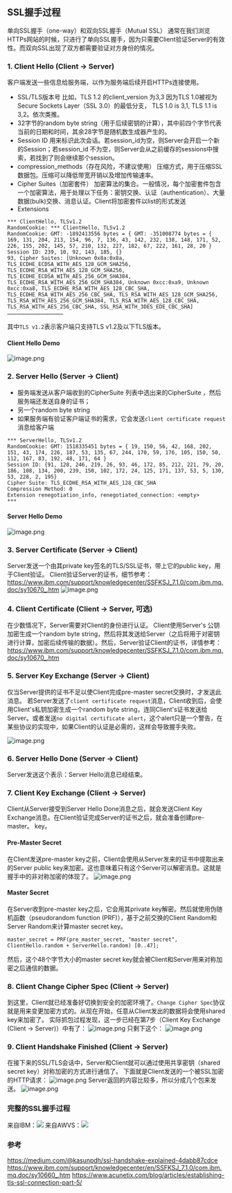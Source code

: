 ## SSL握手过程

单向SSL握手（one-way）和双向SSL握手（Mutual SSL）
通常在我们浏览HTTPs网站的时候，只进行了单向SSL握手，因为只需要Client验证Server的有效性。而双向SSL出现了双方都需要验证对方身份的情况。

### 1. Client Hello (Client → Server)
客户端发送一些信息给服务端，以作为服务端后续开启HTTPs连接使用。
- SSL/TLS版本号
比如，TLS 1.2 的client_version 为3,3  因为TLS 1.0被视为Secure Sockets Layer（SSL 3.0）的最低分支， TLS 1.0 is 3,1, TLS 1.1 is 3,2。依次类推。
- 32字节的random byte string（用于后续密钥的计算），其中前四个字节代表当前的日期和时间，其余28字节是随机数生成器产生的。
- Session ID
用来标识此次会话。若session_id为空，则Server会开启一个新的Session；若session_id 不为空，则Server会从之前缓存的sessions中搜索，若找到了则会继续那个session。
- compression_methods（存在风险，不建议使用）
压缩方式，用于压缩SSL数据包。压缩可以降低带宽开销以及增加传输速率。
- Cipher Suites（加密套件）
加密算法的集合。一般情况，每个加密套件包含一个加密算法，用于处理以下任务：密钥交换、认证（authentication）、大量数据(bulk)交换、消息认证。Client将加密套件以list的形式发送
- Extensions

```
*** ClientHello, TLSv1.2
RandomCookie: *** ClientHello, TLSv1.2
RandomCookie: GMT: -1892413556 bytes = { GMT: -351008774 bytes = { 169, 131, 204, 213, 154, 96, 7, 136, 43, 142, 232, 138, 148, 171, 52, 226, 155, 202, 145, 57, 210, 132, 227, 182, 67, 222, 161, 28, 20 }
Session ID: 239, 10, 92, 143, 185, {}
93, Cipher Suites: [Unknown 0x8a:0x8a, TLS_ECDHE_ECDSA_WITH_AES_128_GCM_SHA256, TLS_ECDHE_RSA_WITH_AES_128_GCM_SHA256, TLS_ECDHE_ECDSA_WITH_AES_256_GCM_SHA384, TLS_ECDHE_RSA_WITH_AES_256_GCM_SHA384, Unknown 0xcc:0xa9, Unknown 0xcc:0xa8, TLS_ECDHE_RSA_WITH_AES_128_CBC_SHA, TLS_ECDHE_RSA_WITH_AES_256_CBC_SHA, TLS_RSA_WITH_AES_128_GCM_SHA256, TLS_RSA_WITH_AES_256_GCM_SHA384, TLS_RSA_WITH_AES_128_CBC_SHA, TLS_RSA_WITH_AES_256_CBC_SHA, SSL_RSA_WITH_3DES_EDE_CBC_SHA]
………………………………………………
```
其中`TLS v1.2`表示客户端只支持TLS v1.2及以下TLS版本。
#### Client Hello Demo
![image.png](https://xzfile.aliyuncs.com/media/upload/picture/20190430153318-38fa0e62-6b1a-1.png)

### 2. Server Hello (Server → Client)
- 服务端发送从客户端收到的CipherSuite 列表中选出来的CipherSuite ，然后服务端还发送自身的证书；
- 另一个random byte string
- 如果服务端有验证客户端证书的需求，它会发送`client certificate request`消息给客户端
```
*** ServerHello, TLSv1.2
RandomCookie: GMT: 1518335451 bytes = { 19, 150, 56, 42, 168, 202, 151, 43, 174, 226, 187, 53, 135, 67, 244, 170, 59, 176, 105, 150, 50, 112, 167, 83, 192, 48, 171, 64 }
Session ID: {91, 128, 246, 219, 26, 93, 46, 172, 85, 212, 221, 79, 20, 186, 108, 134, 200, 239, 150, 102, 172, 24, 125, 171, 137, 53, 5, 130, 53, 228, 2, 195}
Cipher Suite: TLS_ECDHE_RSA_WITH_AES_128_CBC_SHA
Compression Method: 0
Extension renegotiation_info, renegotiated_connection: <empty>
***
```
#### Server Hello Demo
![image.png](https://xzfile.aliyuncs.com/media/upload/picture/20190430153206-0e669a94-6b1a-1.png)

### 3. Server Certificate (Server → Client)
Server发送一个由其private key签名的TLS/SSL证书，带上它的public key，用于Client验证。
Client验证Server的证书，细节参考：https://www.ibm.com/support/knowledgecenter/SSFKSJ_7.1.0/com.ibm.mq.doc/sy10670_.htm
![image.png](https://xzfile.aliyuncs.com/media/upload/picture/20190430154330-a5da5e5a-6b1b-1.png)

### 4. Client Certificate (Client → Server, 可选)
在少数情况下，Server需要对Client的身份进行认证。
Client使用Server's 公钥加密生成一个random byte string，然后将其发送给Server（之后将用于对密钥进行计算，加密后续传输的数据）。然后，Server验证Client的证书，详情参考：https://www.ibm.com/support/knowledgecenter/SSFKSJ_7.1.0/com.ibm.mq.doc/sy10670_.htm

### 5. Server Key Exchange (Server → Client)
仅当Server提供的证书不足以使Client完成pre-master secret交换时，才发送此消息。
若Server发送了`client certificate request`消息，Client收到后，会使用Client's私钥加密生成一个random byte string，连同Client's证书发送给Server。或者发送`no digital certificate alert`，这个alert只是一个警告，在某些协议的实现中，如果Client的认证是必需的，这样会导致握手失败。

![image.png](https://xzfile.aliyuncs.com/media/upload/picture/20190430154602-00b3645c-6b1c-1.png)

### 6. Server Hello Done (Server → Client)
Server发送这个表示：Server Hello消息已经结束。

### 7. Client Key Exchange (Client → Server)
Client从Server接受到Server Hello Done消息之后，就会发送Client Key Exchange消息。在Client验证完成Server的证书之后，就会准备创建pre-master。 key。
#### Pre-Master Secret
在Client发送pre-master key之前，Client会使用从Server发来的证书中提取出来的Server public key来加密。这也意味着只有这个Server可以解密消息。这就是握手中的非对称加密的体现了。
![image.png](https://xzfile.aliyuncs.com/media/upload/picture/20190430154739-3a5c542a-6b1c-1.png)

#### Master Secret
在Server收到pre-master key之后，它会用其private key解密。然后就使用伪随机函数（pseudorandom function (PRF)），基于之前交换的Client Random和Server Random来计算master secret key。
```
master_secret = PRF(pre_master_secret, "master secret", ClientHello.random + ServerHello.random) [0..47];
```
然后，这个48个字节大小的master secret key就会被Client和Server用来对称加密之后通信的数据。

### 8. Client Change Cipher Spec (Client → Server)
到这里，Client就已经准备好切换到安全的加密环境了。`Change Cipher Spec`协议就是用来变更加密方式的。从现在开始，任意从Client发出的数据将会使用shared key来加密了。
实际抓包过程发现，这一步已经在第7步（Client Key Exchange (Client → Server)）中有了：
![image.png](https://xzfile.aliyuncs.com/media/upload/picture/20190430160033-07e1d040-6b1e-1.png)
只剩下这个：
![image.png](https://xzfile.aliyuncs.com/media/upload/picture/20190430160230-4dc2b4ee-6b1e-1.png)

### 9. Client Handshake Finished (Client → Server)
在接下来的SSL/TLS会话中，Server和Client就可以通过使用共享密钥（shared secret key）对称加密的方式进行通信了。
下面就是Client发送的一个被SSL加密的HTTP请求：
![image.png](https://xzfile.aliyuncs.com/media/upload/picture/20190430160404-858d82c8-6b1e-1.png)
Server返回的内容比较多，所以分成几个包来发送。
![image.png](https://xzfile.aliyuncs.com/media/upload/picture/20190430160753-0e4b4ad2-6b1f-1.png)

### 完整的SSL握手过程
来自IBM：![](https://www.ibm.com/support/knowledgecenter/SSFKSJ_7.1.0/com.ibm.mq.doc/sy10660a.gif)
来自AWVS：![](https://www.acunetix.com/wp-content/uploads/2017/01/image34.png)

### 参考
https://medium.com/@kasunpdh/ssl-handshake-explained-4dabb87cdce
https://www.ibm.com/support/knowledgecenter/en/SSFKSJ_7.1.0/com.ibm.mq.doc/sy10660_.htm
https://www.acunetix.com/blog/articles/establishing-tls-ssl-connection-part-5/
